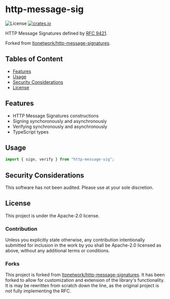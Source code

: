 # http-message-sig

![License](https://img.shields.io/npm/l/http-message-sig.svg)
[![crates.io](https://img.shields.io/npm/v/http-message-sig.svg)][npm]

[npm]: https://www.npmjs.com/package/http-message-sig

HTTP Message Signatures defined by [RFC 9421](https://www.rfc-editor.org/rfc/rfc9421.html).

Forked from [ltonetwork/http-message-signatures](https://github.com/ltonetwork/http-message-signatures).

## Tables of Content

- [Features](#features)
- [Usage](#usage)
- [Security Considerations](#security-considerations)
- [License](#license)

## Features

- HTTP Message Signatures constructions
- Signing synchoronously and asynchronously
- Verifying synchronously and asynchronously
- TypeScript types

## Usage

```typescript
import { sign, verify } from "http-message-sig";
```

## Security Considerations

This software has not been audited. Please use at your sole discretion.

## License

This project is under the Apache-2.0 license.

### Contribution

Unless you explicitly state otherwise, any contribution intentionally submitted for inclusion in the work by you shall be Apache-2.0 licensed as above, without any additional terms or conditions.

### Forks

This project is forked from [ltonetwork/http-message-signatures](https://github.com/ltonetwork/http-message-signatures).
It has been forked to allow for customization and extension of the library's functionality.
It is may be rewritten from scratch down the line, as the original project is not fully implementing the RFC.
